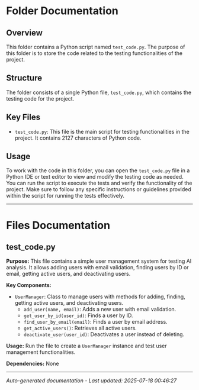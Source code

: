 # Folder Documentation

## Overview
This folder contains a Python script named `test_code.py`. The purpose of this folder is to store the code related to the testing functionalities of the project.

## Structure
The folder consists of a single Python file, `test_code.py`, which contains the testing code for the project.

## Key Files
- `test_code.py`: This file is the main script for testing functionalities in the project. It contains 2127 characters of Python code.

## Usage
To work with the code in this folder, you can open the `test_code.py` file in a Python IDE or text editor to view and modify the testing code as needed. You can run the script to execute the tests and verify the functionality of the project. Make sure to follow any specific instructions or guidelines provided within the script for running the tests effectively.

---

# Files Documentation

## test_code.py

**Purpose:** This file contains a simple user management system for testing AI analysis. It allows adding users with email validation, finding users by ID or email, getting active users, and deactivating users.

**Key Components:**
- `UserManager`: Class to manage users with methods for adding, finding, getting active users, and deactivating users.
  - `add_user(name, email)`: Adds a new user with email validation.
  - `get_user_by_id(user_id)`: Finds a user by ID.
  - `find_user_by_email(email)`: Finds a user by email address.
  - `get_active_users()`: Retrieves all active users.
  - `deactivate_user(user_id)`: Deactivates a user instead of deleting.

**Usage:** Run the file to create a `UserManager` instance and test user management functionalities.

**Dependencies:** None

---
*Auto-generated documentation - Last updated: 2025-07-18 00:46:27*
